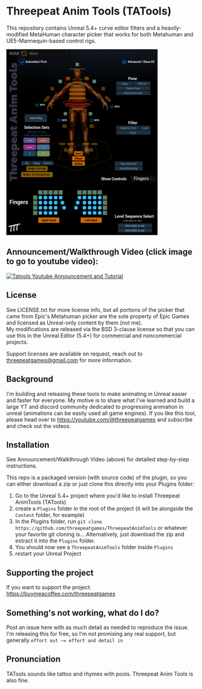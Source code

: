 # Threepeat Anim Tools (TATools)

This repository contains Unreal 5.4+ curve editor filters and a heavily-modified MetaHuman character picker that works for both Metahuman and UE5-Mannequin-based control rigs.

<!--![Picker full view](tatools_fullview.jpg "TATools Full View")-->
<img src="tatools_fullview.jpg" width=400 />

## Announcement/Walkthrough Video (click image to go to youtube video): 

[![Tatools Youtube Announcement and Tutorial](https://img.youtube.com/vi/xQKvecYSuEE/0.jpg)](https://www.youtube.com/watch?v=xQKvecYSuEE)



## License

See LICENSE.txt for more license info, but all portions of the picker that came from Epic's Metahuman picker are the sole property of Epic Games and licensed as Unreal-only content by them (not me).  
My modifications are released via the BSD 3-clause license so that you can use this in the Unreal Editor (5.4+) for commercial and noncommercial projects.

Support licenses are available on request, reach out to threepeatgames@gmail.com for more information.

## Background

I'm building and releasing these tools to make animating in Unreal easier and faster for everyone.  My motive is to share what I've learned and build a large YT and discord community dedicated to progressing animation in unreal (animations can be easily used all game engines).  If you like this tool, please head over to https://youtube.com/@threepeatgames and subscribe and check out the videos.

## Installation

See Announcement/Walkthrough Video (above) for detailed step-by-step instructions.

This repo is a packaged version (with source code) of the plugin, so you can either download a zip or just clone this directly into your Plugins folder:

1. Go to the Unreal 5.4+ project where you'd like to install Threepeat AnimTools (TATools)
2. create a `Plugins` folder in the root of the project (it will be alongside the `Content` folder, for example)
3.  In the Plugins folder, run `git clone https://github.com/threepeatgames/ThreepeatAnimTools` or whatever your favorite git cloning is... Alternatively, just download the zip and extract it into the `Plugins` folder.
4.  You should now see a `ThreepeatAnimTools` folder inside `Plugins`
5.  restart your Unreal Project

## Supporting the project

If you want to support the project: https://buymeacoffee.com/threepeatgames

## Something's not working, what do I do?

Post an issue here with as much detail as needed to reproduce the issue.  I'm releasing this for free, so I'm not promising any real support, but generally `effort out ~= effort and detail in`

## Pronunciation

 TATools sounds like tattoo and rhymes with pools.  Threepeat Anim Tools is also fine.
 
